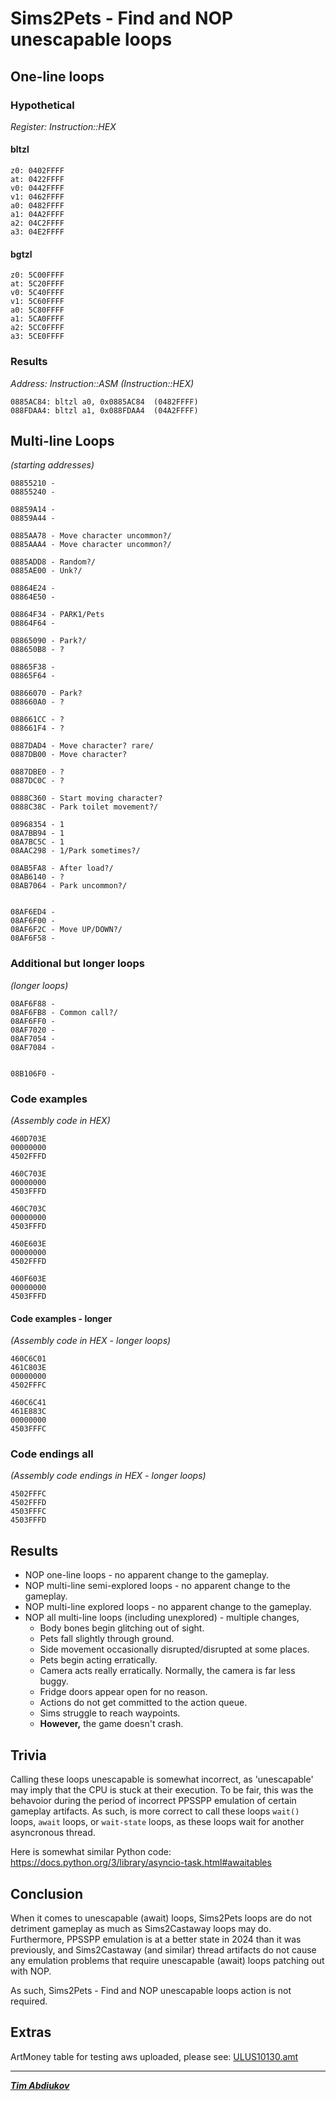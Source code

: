 # Sims2Pets - Find and NOP unescapable loops

## One-line loops

### Hypothetical
*Register: Instruction::HEX*

#### bltzl

```
z0: 0402FFFF
at: 0422FFFF
v0: 0442FFFF
v1: 0462FFFF
a0: 0482FFFF
a1: 04A2FFFF
a2: 04C2FFFF
a3: 04E2FFFF
```

#### bgtzl

```
z0: 5C00FFFF
at: 5C20FFFF
v0: 5C40FFFF
v1: 5C60FFFF
a0: 5C80FFFF
a1: 5CA0FFFF
a2: 5CC0FFFF
a3: 5CE0FFFF
```

### Results
*Address: Instruction::ASM (Instruction::HEX)*

```
0885AC84: bltzl a0, 0x0885AC84  (0482FFFF)
088FDAA4: bltzl a1, 0x088FDAA4  (04A2FFFF)
```

## Multi-line Loops 
*(starting addresses)*

```
08855210 - 
08855240 - 

08859A14 - 
08859A44 - 

0885AA78 - Move character uncommon?/
0885AAA4 - Move character uncommon?/

0885ADD8 - Random?/
0885AE00 - Unk?/

08864E24 - 
08864E50 - 

08864F34 - PARK1/Pets
08864F64 - 

08865090 - Park?/
088650B8 - ?

08865F38 - 
08865F64 - 

08866070 - Park?
088660A0 - ?

088661CC - ?
088661F4 - ?

0887DAD4 - Move character? rare/ 
0887DB00 - Move character?

0887DBE0 - ?
0887DC0C - ?

0888C360 - Start moving character?
0888C38C - Park toilet movement?/

08968354 - 1
08A7BB94 - 1 
08A7BC5C - 1
08AAC298 - 1/Park sometimes?/

08AB5FA8 - After load?/
08AB6140 - ?
08AB7064 - Park uncommon?/


08AF6ED4 - 
08AF6F00 - 
08AF6F2C - Move UP/DOWN?/
08AF6F58 - 
```

### Additional but longer loops
*(longer loops)*

```
08AF6F88 - 
08AF6FB8 - Common call?/
08AF6FF0 - 
08AF7020 - 
08AF7054 - 
08AF7084 - 


08B106F0 - 
```

### Code examples
*(Assembly code in HEX)*

```
460D703E
00000000
4502FFFD

460C703E
00000000
4503FFFD

460C703C
00000000
4503FFFD

460E603E
00000000
4502FFFD

460F603E
00000000
4503FFFD
```

#### Code examples - longer
*(Assembly code in HEX - longer loops)*

```
460C6C01
461C803E
00000000
4502FFFC

460C6C41
461E883C
00000000
4503FFFC
```

### Code endings all
*(Assembly code endings in HEX - longer loops)*


```
4502FFFC
4502FFFD
4503FFFC
4503FFFD
```

## Results

* NOP one-line loops - no apparent change to the gameplay.
* NOP multi-line semi-explored loops - no apparent change to the gameplay.
* NOP multi-line explored loops - no apparent change to the gameplay.
* NOP all multi-line loops (including unexplored) - multiple changes, 
	* Body bones begin glitching out of sight.
	* Pets fall slightly through ground.
	* Side movement occasionally disrupted/disrupted at some places.
	* Pets begin acting erratically.
	* Camera acts really erratically. Normally, the camera is far less buggy.
	* Fridge doors appear open for no reason.
	* Actions do not get committed to the action queue.
	* Sims struggle to reach waypoints.
	* **However,** the game doesn't crash.

## Trivia

Calling these loops unescapable is somewhat incorrect, as 'unescapable' may imply that the CPU is stuck at their execution. To be fair, this was the behavoior during the period of incorrect PPSSPP emulation of certain gameplay artifacts. As such, is more correct to call these loops `wait()` loops, `await` loops, or `wait-state` loops, as these loops wait for another asyncronous thread.

Here is somewhat similar Python code: https://docs.python.org/3/library/asyncio-task.html#awaitables

## Conclusion

When it comes to unescapable (await) loops, Sims2Pets loops are do not detriment gameplay as much as Sims2Castaway loops may do. Furthermore, PPSSPP emulation is at a better state in 2024 than it was previously, and Sims2Castaway (and similar) thread artifacts do not cause any emulation problems that require unescapable (await) loops patching out with NOP.

As such, Sims2Pets - Find and NOP unescapable loops action is not required.

## Extras

ArtMoney table for testing aws uploaded, please see: [ULUS10130.amt](./ULUS10130.amt)

---------------------------------

***[Tim Abdiukov](https://github.com/TAbdiukov)***
